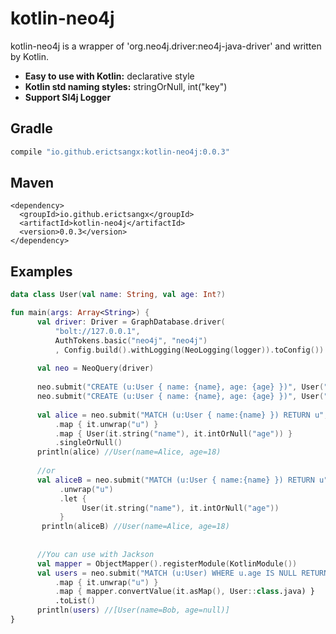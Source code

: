 
# kotlin-neo4j

kotlin-neo4j is a wrapper of 'org.neo4j.driver:neo4j-java-driver' and written by Kotlin.
* **Easy to use with Kotlin:** declarative style
* **Kotlin std naming styles:** stringOrNull, int("key")
* **Support Sl4j Logger**

## Gradle
```gradle
compile "io.github.erictsangx:kotlin-neo4j:0.0.3"
```

## Maven
```maven
<dependency>
  <groupId>io.github.erictsangx</groupId>
  <artifactId>kotlin-neo4j</artifactId>
  <version>0.0.3</version>
</dependency>
```
## Examples

```kotlin
data class User(val name: String, val age: Int?)

fun main(args: Array<String>) {
      val driver: Driver = GraphDatabase.driver(
          "bolt://127.0.0.1",
          AuthTokens.basic("neo4j", "neo4j")
          , Config.build().withLogging(NeoLogging(logger)).toConfig())
  
      val neo = NeoQuery(driver)
  
      neo.submit("CREATE (u:User { name: {name}, age: {age} })", User("Alice", 18).destruct())
      neo.submit("CREATE (u:User { name: {name}, age: {age} })", User("Bob", null).destruct())
  
      val alice = neo.submit("MATCH (u:User { name:{name} }) RETURN u", mapOf("name" to "Alice"))
          .map { it.unwrap("u") }
          .map { User(it.string("name"), it.intOrNull("age")) }
          .singleOrNull()
      println(alice) //User(name=Alice, age=18)
      
      //or
      val aliceB = neo.submit("MATCH (u:User { name:{name} }) RETURN u", mapOf("name" to "Alice"))
           .unwrap("u")
           .let {
                User(it.string("name"), it.intOrNull("age"))
           }
       println(aliceB) //User(name=Alice, age=18)
  
  
      //You can use with Jackson
      val mapper = ObjectMapper().registerModule(KotlinModule())
      val users = neo.submit("MATCH (u:User) WHERE u.age IS NULL RETURN u")
          .map { it.unwrap("u") }
          .map { mapper.convertValue(it.asMap(), User::class.java) }
          .toList()
      println(users) //[User(name=Bob, age=null)]
}
```